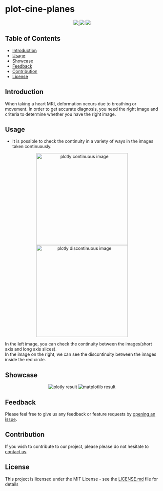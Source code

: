 # plot-cine-planes  


<p align="center">
    <a href="https://www.python.org/downloads/release/python-350/">
        <img src="https://img.shields.io/badge/python-v3.7.4-blue.svg?logo=python&logoColor=white">
    </a>
    <img src="https://img.shields.io/badge/windows-10-blue.svg?logo=windows&logoColor=white">
    <a href="https://github.com/JoeyValentine/plot-cine-planes/issues">
        <img src="https://img.shields.io/github/issues/JoeyValentine/plot-cine-planes?logo=github">
    </a>
</p>


## Table of Contents

- [Introduction](#introduction)
- [Usage](#usage)
- [Showcase](#showcase)
- [Feedback](#feedback)
- [Contribution](#contribution)
- [License](#license)


## Introduction
When taking a heart MRI, deformation occurs due to breathing or movement. In order to get accurate diagnosis, you need the right image and criteria to determine whether you have the right image. 


## Usage

- It is possible to check the continuity in a variety of ways in the images taken continuously.

<p align="center">
  <img src = "https://i.imgur.com/9GEj6i9.png" alt="plotly continuous image" width=300 height=300>
  <img src = "https://i.imgur.com/nnxUgEP.png" alt="plotly discontinuous image" width=300 height=300>
</p>

In the left image, you can check the continuity between the images(short axis and long axis slices).  
In the image on the right, we can see the discontinuity between the images inside the red circle.


## Showcase

<p align="center">
  <img src = "https://i.imgur.com/iPgk5m7.gif" alt="plotly result">
  <img src = "https://i.imgur.com/UVGNbeu.gif" alt="matplotlib result">
</p>


## Feedback

Please feel free to give us any feedback or feature requests by [opening an issue](https://github.com/JoeyValentine/plot-cine-planes/issues).


## Contribution

If you wish to contribute to our project, please please do not hesitate to [contact us](https://github.com/JoeyValentine/plot-cine-planes/issues).


## License

This project is licensed under the MIT License - see the [LICENSE.md](LICENSE.md) file for details

